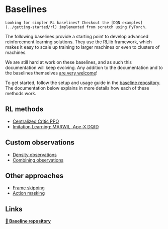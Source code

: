 Baselines
=========

```{note}
Looking for simpler RL baselines? Checkout the [DQN examples](../getting-started/rl) implemented from scratch using PyTorch. 
```

The following baselines provide a starting point to develop advanced reinforcement learning solutions. They use the RLlib framework, which makes it easy to scale up training to larger machines or even to clusters of machines.

We are still hard at work on these baselines, and as such this documentation will keep evolving.
Any addition to the documentation and to the baselines themselves [are very welcome](../../misc/contributing)!

To get started, follow the setup and usage guide in the [baseline repository](https://gitlab.aicrowd.com/flatland/neurips2020-flatland-baselines). The documentation below explains in more details how each of these methods work.

RL methods
-------------

- [Centralized Critic PPO](baselines/centralized_critic)
- [Imitation Learning: MARWIL, Ape-X DQfD](baselines/imitation_learning)

Custom observations
----------------------

- [Density observations](baselines/global_density_obs)
- [Combining observations](baselines/combined_tree_local_conflict_obs)

Other approaches
-------------------

- [Frame skipping](baselines/action_masking_and_skipping)
- [Action masking](baselines/action_masking_and_skipping)

Links
-----

[**🔗 Baseline repository**](https://gitlab.aicrowd.com/flatland/neurips2020-flatland-baselines)